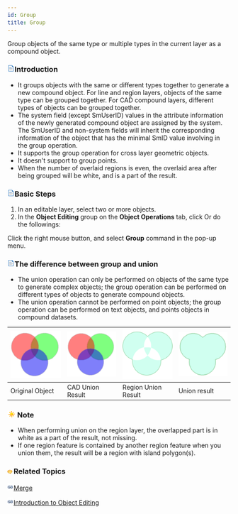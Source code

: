 ```yaml
---
id: Group
title: Group
---
```

Group objects of the same type or multiple types in the current layer as a compound object.

### ![](../../../img/read.gif)Introduction

  * It groups objects with the same or different types together to generate a new compound object. For line and region layers, objects of the same type can be grouped together. For CAD compound layers, different types of objects can be grouped together. 
  * The system field (except SmUserID) values in the attribute information of the newly generated compound object are assigned by the system. The SmUserID and non-system fields will inherit the corresponding information of the object that has the minimal SmID value involving in the group operation. 
  * It supports the group operation for cross layer geometric objects. 
  * It doesn't support to group points.
  * When the number of overlaid regions is even, the overlaid area after being grouped will be white, and is a part of the result. 

### ![](../../../img/read.gif)Basic Steps

  1. In an editable layer, select two or more objects.
  2. In the **Object Editing** group on the **Object Operations** tab, click Or do the followings:

Click the right mouse button, and select **Group** command in the pop-up menu.

### ![](../../../img/read.gif)The difference between group and union

  * The union operation can only be performed on objects of the same type to generate complex objects; the group operation can be performed on different types of objects to generate compound objects.
  * The union operation cannot be performed on point objects; the group operation can be performed on text objects, and points objects in compound datasets. 

![](img-en/pic1.png) | ![](img-en/pic1.png) | ![](img-en/pic3.png) | ![](img-en/pic2.png)  
---|---|---|---  
Original Object | CAD Union Result | Region Union Result | Union result  

### ![](../../../img/note.png)Note

  * When performing union on the region layer, the overlapped part is in white as a part of the result, not missing. 
  * If one region feature is contained by another region feature when you union them, the result will be a region with island polygon(s). 

### ![](../../../img/seealso.png)Related Topics

![](../../../img/smalltitle.png)[Merge](Merge.htm)

![](../../../img/smalltitle.png)[Introduction to Object Editing](AboutEdittingGeometry.htm)